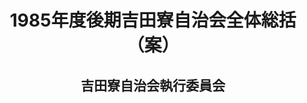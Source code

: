 <header>
<h1 class="title">1985年度後期吉田寮自治会全体総括（案）</h1>
<h2 class="author">吉田寮自治会執行委員会</h2>
</header>
